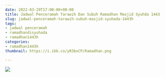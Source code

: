 ```yaml
---
date: 2022-03-29T17:00:00+00:00
title: Jadwal Penceramah Tarawih Dan Subuh Ramadhan Masjid Syuhda 1443 H
slug: jadwal-penceramah-tarawih-subuh-masjid-syuhada-1443h
tags:
- jadwal penceramah
- ramadhandisyuhada
- ramadhan1443h
categories:
- ramadhan1443h
thumbnail: https://i.ibb.co/yR3bxCP/Ramadhan.png

---
```

![](https://i.ibb.co/J3VSSn2/Baliho-2x3m-2-1-page-0001.jpg)